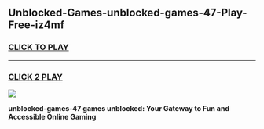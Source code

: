 
## Unblocked-Games-unblocked-games-47-Play-Free-iz4mf
<h3>
<a href="https://premium76.site?title=unblocked-games-47&ref=20A">CLICK TO PLAY</a></h3>
<hr>

<h3>
<a href="https://premium76.site?title=unblocked-games-47&ref=20A">CLICK 2 PLAY</a>
  
</h3>

<a href="https://premium76.site?title=unblocked-games-47&ref=20A"><img src="https://clearcache.store/games.png"></a>


**unblocked-games-47 games unblocked: Your Gateway to Fun and Accessible Online Gaming**
